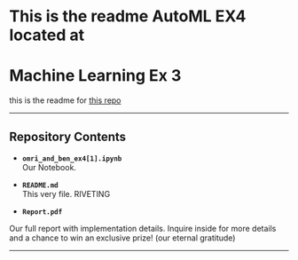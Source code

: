 # This is the readme AutoML EX4 located at 

# **Machine Learning Ex 3**
this is the readme for [this repo](https://github.com/Ben-Ganon/AutoML_EX4.git)

---

## **Repository Contents**

- **`omri_and_ben_ex4[1].ipynb`**  
  Our Notebook.

- **`README.md`**  
This very file.
RIVETING

- **`Report.pdf`**  

Our full report with implementation details.
Inquire inside for more details and a chance to win an exclusive prize! (our eternal gratitude)

---
